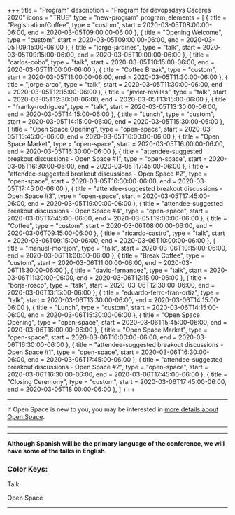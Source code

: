 +++
title = "Program"
description = "Program for devopsdays Cáceres 2020"
icons = "TRUE"
type = "new-program"
program_elements = [
    { title = "Registration/Coffee", type = "custom", start = 2020-03-05T08:00:00-06:00, end = 2020-03-05T09:00:00-06:00 },
    { title = "Opening Welcome", type = "custom", start = 2020-03-05T09:00:00-06:00, end = 2020-03-05T09:15:00-06:00 },
    { title = "jorge-jardines", type = "talk", start = 2020-03-05T09:15:00-06:00, end = 2020-03-05T10:00:00-06:00 },
    { title = "carlos-cobo", type = "talk", start = 2020-03-05T10:15:00-06:00, end = 2020-03-05T11:00:00-06:00 },
    { title = "Coffee Break", type = "custom", start = 2020-03-05T11:00:00-06:00, end = 2020-03-05T11:30:00-06:00 },
    { title = "jorge-arco", type = "talk", start = 2020-03-05T11:30:00-06:00, end = 2020-03-05T12:15:00-06:00 },
    { title = "javier-revillas", type = "talk", start = 2020-03-05T12:30:00-06:00, end = 2020-03-05T13:15:00-06:00 },
    { title = "franky-rodriguez", type = "talk", start = 2020-03-05T13:30:00-06:00, end = 2020-03-05T14:15:00-06:00 },
    { title = "Lunch", type = "custom", start = 2020-03-05T14:15:00-06:00, end = 2020-03-05T15:30:00-06:00 },
    { title = "Open Space Opening", type = "open-space", start = 2020-03-05T15:45:00-06:00, end = 2020-03-05T16:00:00-06:00 },
    { title = "Open Space Market", type = "open-space", start = 2020-03-05T16:00:00-06:00, end = 2020-03-05T16:30:00-06:00 },
    { title = "attendee-suggested breakout discussions - Open Space #1", type = "open-space", start = 2020-03-05T16:30:00-06:00, end = 2020-03-05T17:45:00-06:00 },
    { title = "attendee-suggested breakout discussions - Open Space #2", type = "open-space", start = 2020-03-05T16:30:00-06:00, end = 2020-03-05T17:45:00-06:00 },
    { title = "attendee-suggested breakout discussions - Open Space #3", type = "open-space", start = 2020-03-05T17:45:00-06:00, end = 2020-03-05T19:00:00-06:00 },
    { title = "attendee-suggested breakout discussions - Open Space #4", type = "open-space", start = 2020-03-05T17:45:00-06:00, end = 2020-03-05T19:00:00-06:00 },
    { title = "Coffee", type = "custom", start = 2020-03-06T08:00:00-06:00, end = 2020-03-06T09:15:00-06:00 },
    { title = "ricardo-castro", type = "talk", start = 2020-03-06T09:15:00-06:00, end = 2020-03-06T10:00:00-06:00 },
    { title = "manuel-morejon", type = "talk", start = 2020-03-06T10:15:00-06:00, end = 2020-03-06T11:00:00-06:00 },
    { title = "Break Coffee", type = "custom", start = 2020-03-06T11:00:00-06:00, end = 2020-03-06T11:30:00-06:00 },
    { title = "david-fernandez", type = "talk", start = 2020-03-06T11:30:00-06:00, end = 2020-03-06T12:15:00-06:00 },
    { title = "borja-rosco", type = "talk", start = 2020-03-06T12:30:00-06:00, end = 2020-03-06T13:15:00-06:00 },
    { title = "eduardo-ferro-fran-ortiz", type = "talk", start = 2020-03-06T13:30:00-06:00, end = 2020-03-06T14:15:00-06:00 },
    { title = "Lunch", type = "custom", start = 2020-03-06T14:15:00-06:00, end = 2020-03-06T15:30:00-06:00 },
    { title = "Open Space Opening", type = "open-space", start = 2020-03-06T15:45:00-06:00, end = 2020-03-06T16:00:00-06:00 },
    { title = "Open Space Market", type = "open-space", start = 2020-03-06T16:00:00-06:00, end = 2020-03-06T16:30:00-06:00 },
    { title = "attendee-suggested breakout discussions - Open Space #1", type = "open-space", start = 2020-03-06T16:30:00-06:00, end = 2020-03-06T17:45:00-06:00 },
    { title = "attendee-suggested breakout discussions - Open Space #2", type = "open-space", start = 2020-03-06T16:30:00-06:00, end = 2020-03-06T17:45:00-06:00 },
    { title = "Closing Ceremony", type = "custom", start = 2020-03-06T17:45:00-06:00, end = 2020-03-06T18:00:00-06:00 },
]
+++
<hr />
If Open Space is new to you, you may be interested in <a href="/pages/open-space-format">more details about Open Space</a>.
<hr />
<hr>
<b>Although Spanish will be the primary language of the conference, we will have some of the talks in English.</b>
</hr>

<div>
<h3>Color Keys:</h3>
<p></p>
<div class="col-lg-2 col-md-2 program-element program-talk">Talk</div>
<p></p>
<div class="col-lg-2 col-md-2 program-element program-open-space">Open Space</div>
</div>

<hr />
